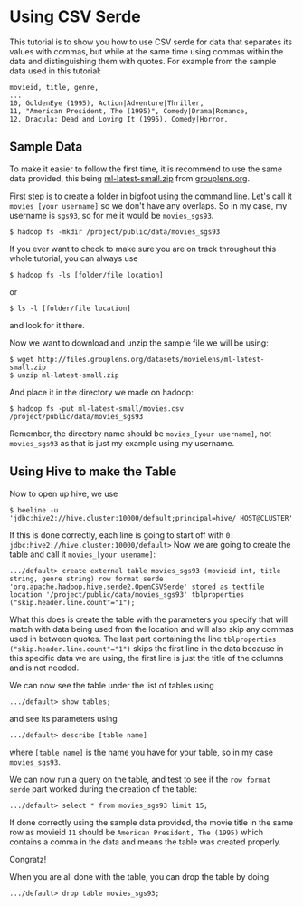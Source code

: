 # Using CSV Serde

This tutorial is to show you how to use CSV serde for data that separates its values with commas, but while at the same time using commas within the data and distinguishing them with quotes.
For example from the sample data used in this tutorial:
```
movieid, title, genre,
...
10, GoldenEye (1995), Action|Adventure|Thriller,
11, "American President, The (1995)", Comedy|Drama|Romance,
12, Dracula: Dead and Loving It (1995), Comedy|Horror,
```

## Sample Data
To make it easier to follow the first time, it is recommend to use the same data provided, this being [ml-latest-small.zip](http://files.grouplens.org/datasets/movielens/ml-latest-small.zip) from [grouplens.org](https://grouplens.org/datasets/movielens/).

First step is to create a folder in bigfoot using the command line.  Let's call it `movies_[your username]` so we don't have any overlaps. So in my case, my username is `sgs93`, so for me it would be `movies_sgs93`.
```
$ hadoop fs -mkdir /project/public/data/movies_sgs93
```
If you ever want to check to make sure you are on track throughout this whole tutorial, you can always use
```
$ hadoop fs -ls [folder/file location]
```
or
```
$ ls -l [folder/file location]
```
and look for it there.

Now we want to download and unzip the sample file we will be using:
```
$ wget http://files.grouplens.org/datasets/movielens/ml-latest-small.zip
$ unzip ml-latest-small.zip
```
And place it in the directory we made on hadoop:
```
$ hadoop fs -put ml-latest-small/movies.csv /project/public/data/movies_sgs93
```
Remember, the directory name should be `movies_[your username]`, not `movies_sgs93` as that is just my example using my username.

## Using Hive to make the Table
Now to open up hive, we use 
```
$ beeline -u 'jdbc:hive2://hive.cluster:10000/default;principal=hive/_HOST@CLUSTER'
```
If this is done correctly, each line is going to start off with `0: jdbc:hive2://hive.cluster:10000/default>`
Now we are going to create the table and call it `movies_[your usename]`:
```
.../default> create external table movies_sgs93 (movieid int, title string, genre string) row format serde 'org.apache.hadoop.hive.serde2.OpenCSVSerde' stored as textfile location '/project/public/data/movies_sgs93' tblproperties ("skip.header.line.count"="1");
```
What this does is create the table with the parameters you specify that will match with data being used from the location and will also skip any commas used in between quotes.  The last part containing the line `tblproperties ("skip.header.line.count"="1")` skips the first line in the data because in this specific data we are using, the first line is just the title of the columns and is not needed.

We can now see the table under the list of tables using
```
.../default> show tables;
```
and see its parameters using
```
.../default> describe [table name]
```
where `[table name]` is the name you have for your table, so in my case `movies_sgs93`.

We can now run a query on the table, and test to see if the `row format serde` part worked during the creation of the table:
```
.../default> select * from movies_sgs93 limit 15;
```
If done correctly using the sample data provided, the movie title in the same row as movieid `11` should be `American President, The (1995)` which contains a comma in the data and means the table was created properly.

Congratz!

When you are all done with the table, you can drop the table by doing
```
.../default> drop table movies_sgs93;
```
